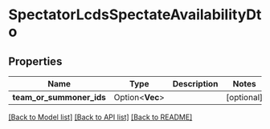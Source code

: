 # SpectatorLcdsSpectateAvailabilityDto

## Properties

Name | Type | Description | Notes
------------ | ------------- | ------------- | -------------
**team_or_summoner_ids** | Option<**Vec<String>**> |  | [optional]

[[Back to Model list]](../README.md#documentation-for-models) [[Back to API list]](../README.md#documentation-for-api-endpoints) [[Back to README]](../README.md)


